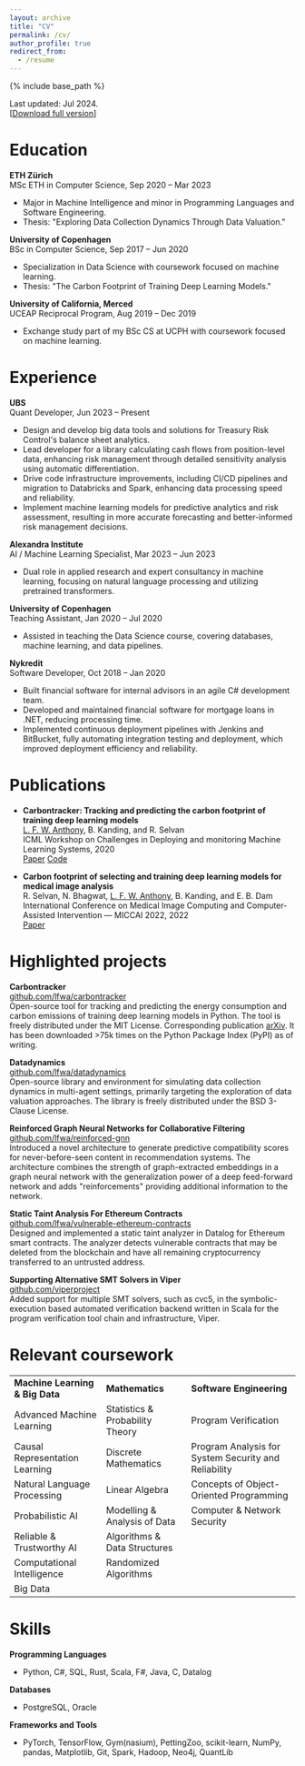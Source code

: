 ```yaml
---
layout: archive
title: "CV"
permalink: /cv/
author_profile: true
redirect_from:
  - /resume
---
```


{% include base_path %}

Last updated: Jul 2024.\
[[Download full version](../files/cv.pdf)]

Education
======
**ETH Zürich**\
MSc ETH in Computer Science, Sep 2020 &ndash; Mar 2023
* Major in Machine Intelligence and minor in Programming Languages and Software Engineering.
* Thesis: "Exploring Data Collection Dynamics Through Data Valuation."

**University of Copenhagen**\
BSc in Computer Science, Sep 2017 &ndash; Jun 2020
* Specialization in Data Science with coursework focused on machine learning.
* Thesis: "The Carbon Footprint of Training Deep Learning Models."

**University of California, Merced**\
UCEAP Reciprocal Program, Aug 2019 &ndash; Dec 2019
* Exchange study part of my BSc CS at UCPH with coursework focused on machine learning.

Experience
======
**UBS**\
Quant Developer, Jun 2023 &ndash; Present
* Design and develop big data tools and solutions for Treasury Risk Control's balance sheet analytics.
* Lead developer for a library calculating cash flows from position-level data, enhancing risk management through detailed sensitivity analysis using automatic differentiation.
* Drive code infrastructure improvements, including CI/CD pipelines and migration to Databricks and Spark, enhancing data processing speed and reliability.
* Implement machine learning models for predictive analytics and risk assessment, resulting in more accurate forecasting and better-informed risk management decisions.

**Alexandra Institute**\
AI / Machine Learning Specialist, Mar 2023 &ndash; Jun 2023
* Dual role in applied research and expert consultancy in machine learning, focusing on natural language processing and utilizing pretrained transformers.

**University of Copenhagen**\
Teaching Assistant, Jan 2020 &ndash; Jul 2020
* Assisted in teaching the Data Science course, covering databases, machine learning, and data pipelines.

**Nykredit**\
Software Developer, Oct 2018 &ndash; Jan 2020
* Built financial software for internal advisors in an agile C\# development team.
* Developed and maintained financial software for mortgage loans in .NET, reducing processing time.
* Implemented continuous deployment pipelines with Jenkins and BitBucket, fully automating integration testing and deployment, which improved deployment efficiency and reliability.

Publications
======
* **Carbontracker: Tracking and predicting the carbon footprint of training deep learning models**\
<ins>L. F. W. Anthony</ins>, B. Kanding, and R. Selvan\
ICML Workshop on Challenges in Deploying and monitoring Machine Learning Systems, 2020\
<a href="https://arxiv.org/abs/2007.03051" class="btn btn-sm z-depth-0" role="button" target="_blank" rel="noopener noreferrer">Paper</a> <a href="https://github.com/lfwa/carbontracker" class="btn btn-sm z-depth-0" role="button" target="_blank" rel="noopener noreferrer">Code</a>

* **Carbon footprint of selecting and training deep learning models for medical image analysis**\
R. Selvan, N. Bhagwat, <ins>L. F. W. Anthony</ins>, B. Kanding, and E. B. Dam\
International Conference on Medical Image Computing and Computer-Assisted Intervention &mdash; MICCAI 2022, 2022\
<a href="https://arxiv.org/abs/2203.02202" class="btn btn-sm z-depth-0" role="button" target="_blank" rel="noopener noreferrer">Paper</a>

Highlighted projects
======
**Carbontracker**\
[github.com/lfwa/carbontracker](https://github.com/lfwa/carbontracker)\
Open-source tool for tracking and predicting the energy consumption and carbon emissions of training deep learning models in Python. The tool is freely distributed under the MIT License. Corresponding publication [arXiv](https://arxiv.org/abs/2007.03051). It has been downloaded $>$$75$k times on the Python Package Index (PyPI) as of writing.

**Datadynamics**\
[github.com/lfwa/datadynamics](https://github.com/lfwa/datadynamics)\
Open-source library and environment for simulating data collection dynamics in multi-agent settings, primarily targeting the exploration of data valuation approaches. The library is freely distributed under the BSD 3-Clause License.

**Reinforced Graph Neural Networks for Collaborative Filtering**\
[github.com/lfwa/reinforced-gnn](https://github.com/lfwa/reinforced-gnn)\
Introduced a novel architecture to generate predictive compatibility scores for never-before-seen content in recommendation systems. The architecture combines the strength of graph-extracted embeddings in a graph neural network with the generalization power of a deep feed-forward network and adds "reinforcements" providing additional information to the network.

**Static Taint Analysis For Ethereum Contracts**\
[github.com/lfwa/vulnerable-ethereum-contracts](https://github.com/lfwa/vulnerable-ethereum-contracts)\
Designed and implemented a static taint analyzer in Datalog for Ethereum smart contracts. The analyzer detects vulnerable contracts that may be deleted from the blockchain and have all remaining cryptocurrency transferred to an untrusted address.

**Supporting Alternative SMT Solvers in Viper**\
[github.com/viperproject](https://github.com/viperproject)\
Added support for multiple SMT solvers, such as cvc5, in the symbolic-execution based automated verification backend written in Scala for the program verification tool chain and infrastructure, Viper.

Relevant coursework
======
<table>
    <tr>
        <td><b>Machine Learning &amp; Big Data</b></td>
        <td><b>Mathematics</b></td>
        <td><b>Software Engineering</b></td>
    </tr>
    <tr>
        <td>Advanced Machine Learning</td>
        <td>Statistics &amp; Probability Theory</td>
        <td>Program Verification</td>
    </tr>
    <tr>
        <td>Causal Representation Learning</td>
        <td>Discrete Mathematics</td>
        <td>Program Analysis for System Security and Reliability</td>
    </tr>
    <tr>
        <td>Natural Language Processing</td>
        <td>Linear Algebra</td>
        <td>Concepts of Object-Oriented Programming</td>
    </tr>
    <tr>
        <td>Probabilistic AI</td>
        <td>Modelling &amp; Analysis of Data</td>
        <td>Computer &amp; Network Security</td>
    </tr>
    <tr>
        <td>Reliable &amp; Trustworthy AI</td>
        <td>Algorithms &amp; Data Structures</td>
        <td></td>
    </tr>
    <tr>
        <td>Computational Intelligence</td>
        <td>Randomized Algorithms</td>
        <td></td>
    </tr>
    <tr>
        <td>Big Data</td>
        <td></td>
        <td></td>
    </tr>
</table>

Skills
======
**Programming Languages**
* Python, C#, SQL, Rust, Scala, F#, Java, C, Datalog

**Databases**
* PostgreSQL, Oracle

**Frameworks and Tools**
* PyTorch, TensorFlow, Gym(nasium), PettingZoo, scikit-learn, NumPy, pandas, Matplotlib, Git, Spark, Hadoop, Neo4j, QuantLib
